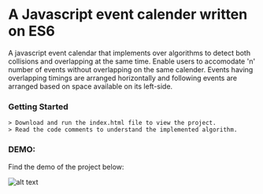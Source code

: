 # A Javascript event calender written on ES6

A javascript event calendar that implements over algorithms to detect both collisions and overlapping at the same time. Enable users to accomodate 'n' number of events without overlapping on the  same calender. Events having overlapping timings are arranged horizontally and following events are arranged based on space available on its left-side.

### Getting Started
```
> Download and run the index.html file to view the project. 
> Read the code comments to understand the implemented algorithm.
```

### DEMO:

Find the demo of the project below:

![alt text](https://github.com/rajeshbabu1991/Javascript-Event-Calender/blob/master/demo_img.png)